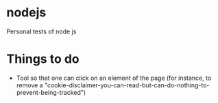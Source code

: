 # nodejs
Personal tests of node js

# Things to do
- Tool so that one can click on an element of the page (for instance, to remove a "cookie-disclaimer-you-can-read-but-can-do-nothing-to-prevent-being-tracked")
